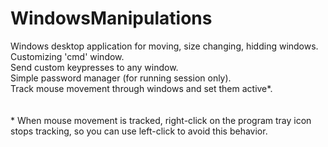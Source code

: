 # WindowsManipulations

Windows desktop application for moving, size changing, hidding windows.<br>
Customizing 'cmd' window.<br>
Send custom keypresses to any window.<br>
Simple password manager (for running session only).<br>
Track mouse movement through windows and set them active&#42;.<br>
<br>
<br>
&#42; When mouse movement is tracked, right-click on the program tray icon stops tracking, so you can use left-click to avoid this behavior.
